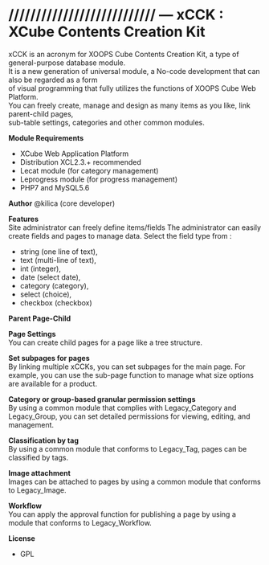 /////////////////////////// — xCCK : XCube Contents Creation Kit
====

xCCK is an acronym for XOOPS Cube Contents Creation Kit, a type of general-purpose database module.   
It is a new generation of universal module, a No-code development that can also be regarded as a form    
of visual programming that fully utilizes the functions of XOOPS Cube Web Platform.   
You can freely create, manage and design as many items as you like, link parent-child pages,    
sub-table settings, categories and other common modules.

**Module Requirements**

- XCube Web Application Platform   
- Distribution XCL2.3.+ recommended   
- Lecat module (for category management)
- Leprogress module (for progress management)
- PHP7 and MySQL5.6

**Author**
@kilica (core developer)

**Features**   
Site administrator can freely define items/fields
The administrator can easily create fields and pages to manage data. 
Select the field type from :

- string (one line of text), 
- text (multi-line of text), 
- int (integer), 
- date (select date), 
- category (category), 
- select (choice), 
- checkbox (checkbox)

**Parent Page-Child** 

**Page Settings**   
You can create child pages for a page like a tree structure.

**Set subpages for pages**   
By linking multiple xCCKs, you can set subpages for the main page. 
For example, you can use the sub-page function to manage what size options are available for a product.

**Category or group-based granular permission settings**      
By using a common module that complies with Legacy_Category and Legacy_Group, 
you can set detailed permissions for viewing, editing, and management.

**Classification by tag**   
By using a common module that conforms to Legacy_Tag, pages can be classified by tags.

**Image attachment**   
Images can be attached to pages by using a common module that conforms to Legacy_Image.

**Workflow**   
You can apply the approval function for publishing a page by using a module that conforms to Legacy_Workflow.

**License**
- GPL
